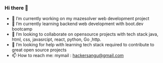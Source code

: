 ### Hi there 👋



- 🔭 I’m currently working on my mazesolver  web development project 
- 🌱 I’m currently learning backend web development  with boot.dev bootcamp
- 👯 I’m looking to collaborate on opensource projects with tech stack java, html, css, javasrcipt, react, python, Go ,http.
- 🤔 I’m looking for help with learning tech  stack required to contribute to great open source projects
- 📫 How to reach me: mymail : hackersangu@gmail.com

